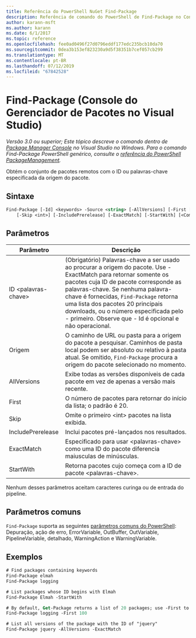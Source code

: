 ```yaml
---
title: Referência do PowerShell NuGet Find-Package
description: Referência de comando do PowerShell de Find-Package no Console do Gerenciador de pacotes NuGet no Visual Studio.
author: karann-msft
ms.author: karann
ms.date: 6/1/2017
ms.topic: reference
ms.openlocfilehash: fee0ad0496f27d0796eddf177edc235bcb10da70
ms.sourcegitcommit: 0dea3b153ef823230a9d5f38351b7cef057cb299
ms.translationtype: MT
ms.contentlocale: pt-BR
ms.lasthandoff: 07/12/2019
ms.locfileid: "67842528"
---
```

# <a name="find-package-package-manager-console-in-visual-studio"></a>Find-Package (Console do Gerenciador de Pacotes no Visual Studio)

*Versão 3.0 ou superior; Este tópico descreve o comando dentro de [Package Manager Console](package-manager-console.md) no Visual Studio no Windows. Para o comando Find-Package PowerShell genérico, consulte o [referência do PowerShell PackageManagement](/powershell/module/packagemanagement/?view=powershell-6).*

Obtém o conjunto de pacotes remotos com o ID ou palavras-chave especificada da origem do pacote.

## <a name="syntax"></a>Sintaxe

```ps
Find-Package [-Id] <keywords> -Source <string> [-AllVersions] [-First [<int>]]
    [-Skip <int>] [-IncludePrerelease] [-ExactMatch] [-StartWith] [<CommonParameters>]
```

## <a name="parameters"></a>Parâmetros

| Parâmetro | Descrição |
| --- | --- |
| ID &lt;palavras-chave&gt; | (Obrigatório) Palavras-chave a ser usado ao procurar a origem do pacote. Use - ExactMatch para retornar somente os pacotes cuja ID de pacote corresponde as palavras-chave. Se nenhuma palavra-chave é fornecidas, `Find-Package` retorna uma lista dos pacotes 20 principais downloads, ou o número especificada pelo - primeiro. Observe que - Id é opcional e não operacional. |
| Origem | O caminho de URL ou pasta para a origem do pacote a pesquisar. Caminhos de pasta local podem ser absoluto ou relativo à pasta atual. Se omitido, `Find-Package` procura a origem do pacote selecionado no momento. |
| AllVersions | Exibe todas as versões disponíveis de cada pacote em vez de apenas a versão mais recente. |
| First | O número de pacotes para retornar do início da lista; o padrão é 20. |
| Skip | Omite o primeiro &lt;int&gt; pacotes na lista exibida.  |
| IncludePrerelease | Inclui pacotes pré-lançados nos resultados. |
| ExactMatch | Especificado para usar &lt;palavras-chave&gt; como uma ID do pacote diferencia maiusculas de minúsculas. |
| StartWith | Retorna pacotes cujo começa com a ID de pacote &lt;palavras-chave&gt;. |

Nenhum desses parâmetros aceitam caracteres curinga ou de entrada do pipeline.

## <a name="common-parameters"></a>Parâmetros comuns

`Find-Package` suporta as seguintes [parâmetros comuns do PowerShell](http://go.microsoft.com/fwlink/?LinkID=113216): Depuração, ação de erro, ErrorVariable, OutBuffer, OutVariable, PipelineVariable, detalhado, WarningAction e WarningVariable.

## <a name="examples"></a>Exemplos

```ps
# Find packages containing keywords
Find-Package elmah
Find-Package logging

# List packages whose ID begins with Elmah
Find-Package Elmah -StartWith

# By default, Get-Package returns a list of 20 packages; use -First to show more
Find-Package logging -First 100

# List all versions of the package with the ID of "jquery"
Find-Package jquery -AllVersions -ExactMatch
```

